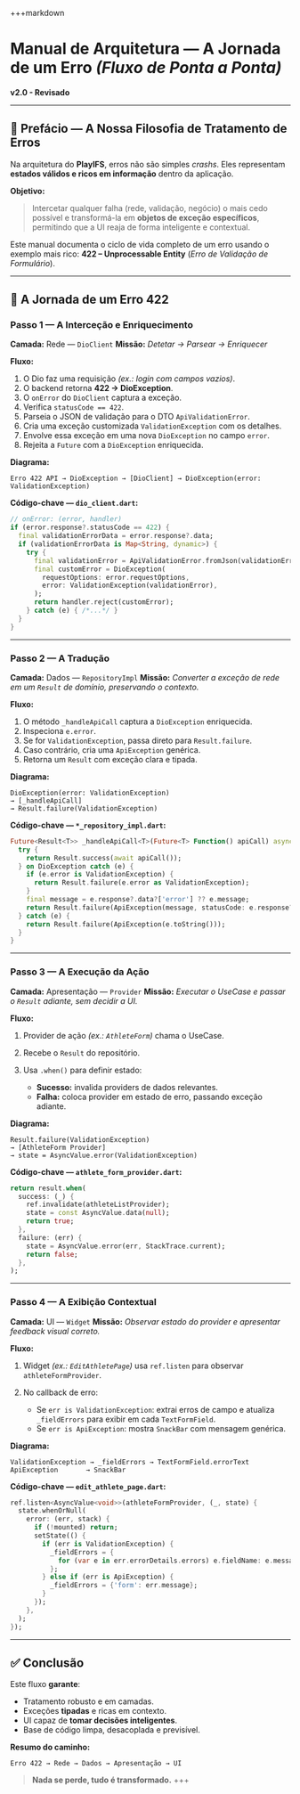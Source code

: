+++markdown

# Manual de Arquitetura — A Jornada de um Erro *(Fluxo de Ponta a Ponta)*

**v2.0 - Revisado**

---

## 📜 Prefácio — A Nossa Filosofia de Tratamento de Erros

Na arquitetura do **PlayIFS**, erros não são simples *crashs*.
Eles representam **estados válidos e ricos em informação** dentro da aplicação.

**Objetivo:**

> Intercetar qualquer falha (rede, validação, negócio) o mais cedo possível e transformá-la em **objetos de exceção específicos**, permitindo que a UI reaja de forma inteligente e contextual.

Este manual documenta o ciclo de vida completo de um erro usando o exemplo mais rico: **422 – Unprocessable Entity** (*Erro de Validação de Formulário*).

---

## 🚦 A Jornada de um Erro 422

### **Passo 1 — A Interceção e Enriquecimento**

**Camada:** Rede — `DioClient`
**Missão:** *Detetar → Parsear → Enriquecer*

**Fluxo:**

1. O Dio faz uma requisição *(ex.: login com campos vazios)*.
2. O backend retorna **422 → DioException**.
3. O `onError` do `DioClient` captura a exceção.
4. Verifica `statusCode == 422`.
5. Parseia o JSON de validação para o DTO `ApiValidationError`.
6. Cria uma exceção customizada `ValidationException` com os detalhes.
7. Envolve essa exceção em uma nova `DioException` no campo `error`.
8. Rejeita a `Future` com a `DioException` enriquecida.

**Diagrama:**

```
Erro 422 API → DioException → [DioClient] → DioException(error: ValidationException)
```

**Código-chave — `dio_client.dart`:**

```dart
// onError: (error, handler)
if (error.response?.statusCode == 422) {
  final validationErrorData = error.response?.data;
  if (validationErrorData is Map<String, dynamic>) {
    try {
      final validationError = ApiValidationError.fromJson(validationErrorData);
      final customError = DioException(
        requestOptions: error.requestOptions,
        error: ValidationException(validationError),
      );
      return handler.reject(customError);
    } catch (e) { /*...*/ }
  }
}
```

---

### **Passo 2 — A Tradução**

**Camada:** Dados — `RepositoryImpl`
**Missão:** *Converter a exceção de rede em um `Result` de domínio, preservando o contexto.*

**Fluxo:**

1. O método `_handleApiCall` captura a `DioException` enriquecida.
2. Inspeciona `e.error`.
3. Se for `ValidationException`, passa direto para `Result.failure`.
4. Caso contrário, cria uma `ApiException` genérica.
5. Retorna um `Result` com exceção clara e tipada.

**Diagrama:**

```
DioException(error: ValidationException)
→ [_handleApiCall]
→ Result.failure(ValidationException)
```

**Código-chave — `*_repository_impl.dart`:**

```dart
Future<Result<T>> _handleApiCall<T>(Future<T> Function() apiCall) async {
  try {
    return Result.success(await apiCall());
  } on DioException catch (e) {
    if (e.error is ValidationException) {
      return Result.failure(e.error as ValidationException);
    }
    final message = e.response?.data?['error'] ?? e.message;
    return Result.failure(ApiException(message, statusCode: e.response?.statusCode));
  } catch (e) {
    return Result.failure(ApiException(e.toString()));
  }
}
```

---

### **Passo 3 — A Execução da Ação**

**Camada:** Apresentação — `Provider`
**Missão:** *Executar o UseCase e passar o `Result` adiante, sem decidir a UI.*

**Fluxo:**

1. Provider de ação *(ex.: `AthleteForm`)* chama o UseCase.
2. Recebe o `Result` do repositório.
3. Usa `.when()` para definir estado:

   * **Sucesso:** invalida providers de dados relevantes.
   * **Falha:** coloca provider em estado de erro, passando exceção adiante.

**Diagrama:**

```
Result.failure(ValidationException)
→ [AthleteForm Provider]
→ state = AsyncValue.error(ValidationException)
```

**Código-chave — `athlete_form_provider.dart`:**

```dart
return result.when(
  success: (_) {
    ref.invalidate(athleteListProvider);
    state = const AsyncValue.data(null);
    return true;
  },
  failure: (err) {
    state = AsyncValue.error(err, StackTrace.current);
    return false;
  },
);
```

---

### **Passo 4 — A Exibição Contextual**

**Camada:** UI — `Widget`
**Missão:** *Observar estado do provider e apresentar feedback visual correto.*

**Fluxo:**

1. Widget *(ex.: `EditAthletePage`)* usa `ref.listen` para observar `athleteFormProvider`.
2. No callback de erro:

   * Se `err is ValidationException`: extrai erros de campo e atualiza `_fieldErrors` para exibir em cada `TextFormField`.
   * Se `err is ApiException`: mostra `SnackBar` com mensagem genérica.

**Diagrama:**

```
ValidationException → _fieldErrors → TextFormField.errorText
ApiException       → SnackBar
```

**Código-chave — `edit_athlete_page.dart`:**

```dart
ref.listen<AsyncValue<void>>(athleteFormProvider, (_, state) {
  state.whenOrNull(
    error: (err, stack) {
      if (!mounted) return;
      setState(() {
        if (err is ValidationException) {
          _fieldErrors = {
            for (var e in err.errorDetails.errors) e.fieldName: e.message
          };
        } else if (err is ApiException) {
          _fieldErrors = {'form': err.message};
        }
      });
    },
  );
});
```

---

## ✅ Conclusão

Este fluxo **garante**:

* Tratamento robusto e em camadas.
* Exceções **tipadas** e ricas em contexto.
* UI capaz de **tomar decisões inteligentes**.
* Base de código limpa, desacoplada e previsível.

**Resumo do caminho:**

```
Erro 422 → Rede → Dados → Apresentação → UI
```

> **Nada se perde, tudo é transformado.**
> +++
